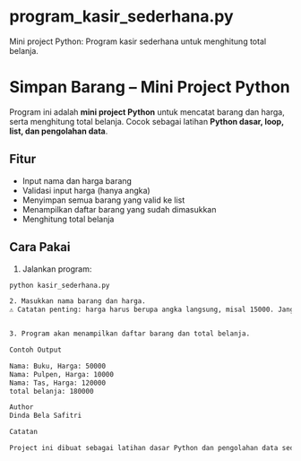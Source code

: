 # program_kasir_sederhana.py
Mini project Python: Program kasir sederhana untuk menghitung total belanja.

# Simpan Barang – Mini Project Python

Program ini adalah **mini project Python** untuk mencatat barang dan harga, serta menghitung total belanja. Cocok sebagai latihan **Python dasar, loop, list, dan pengolahan data**.

## Fitur
- Input nama dan harga barang
- Validasi input harga (hanya angka)
- Menyimpan semua barang yang valid ke list
- Menampilkan daftar barang yang sudah dimasukkan
- Menghitung total belanja

## Cara Pakai
1. Jalankan program:
```bash
python kasir_sederhana.py

2. Masukkan nama barang dan harga.
⚠️ Catatan penting: harga harus berupa angka langsung, misal 15000. Jangan pakai titik (15.000), karena program hanya menerima angka.


3. Program akan menampilkan daftar barang dan total belanja.

Contoh Output

Nama: Buku, Harga: 50000
Nama: Pulpen, Harga: 10000
Nama: Tas, Harga: 120000
total belanja: 180000

Author
Dinda Bela Safitri

Catatan

Project ini dibuat sebagai latihan dasar Python dan pengolahan data sederhana. Input validasi harga membantu memastikan data yang masuk rapi dan mudah dihitung.
